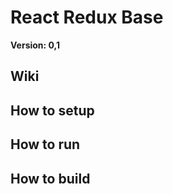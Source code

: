# React Redux Base
**Version: 0,1**
## Wiki ##
## How to setup ##
## How to run ##
## How to build ##